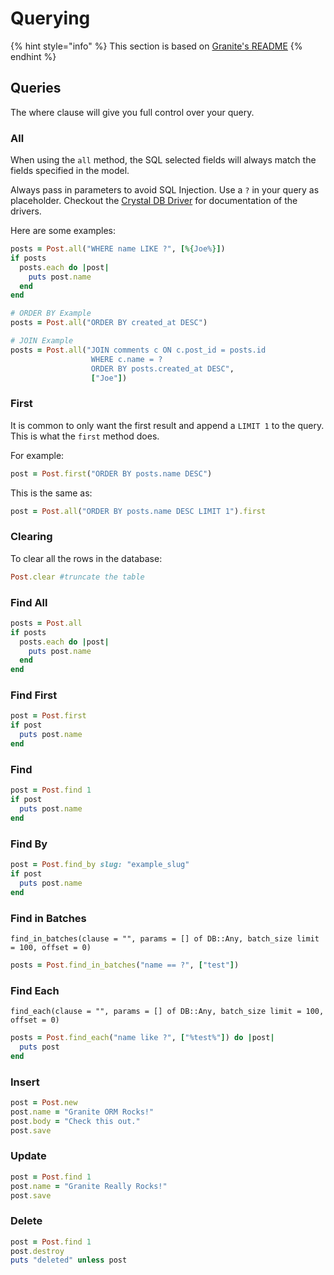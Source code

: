 # Querying

{% hint style="info" %}
This section is based on [Granite's README](https://docs.amberframework.org/granite)
{% endhint %}

## Queries

The where clause will give you full control over your query.

### All

When using the `all` method, the SQL selected fields will always match the fields specified in the model.

Always pass in parameters to avoid SQL Injection. Use a `?` in your query as placeholder. Checkout the [Crystal DB Driver](https://github.com/crystal-lang/crystal-db) for documentation of the drivers.

Here are some examples:

```ruby
posts = Post.all("WHERE name LIKE ?", [%{Joe%}])
if posts
  posts.each do |post|
    puts post.name
  end
end

# ORDER BY Example
posts = Post.all("ORDER BY created_at DESC")

# JOIN Example
posts = Post.all("JOIN comments c ON c.post_id = posts.id
                  WHERE c.name = ?
                  ORDER BY posts.created_at DESC",
                  ["Joe"])
```

### First

It is common to only want the first result and append a `LIMIT 1` to the query. This is what the `first` method does.

For example:

```ruby
post = Post.first("ORDER BY posts.name DESC")
```

This is the same as:

```ruby
post = Post.all("ORDER BY posts.name DESC LIMIT 1").first
```

### Clearing

To clear all the rows in the database:

```ruby
Post.clear #truncate the table
```

### Find All

```ruby
posts = Post.all
if posts
  posts.each do |post|
    puts post.name
  end
end
```

### Find First

```ruby
post = Post.first
if post
  puts post.name
end
```

### Find

```ruby
post = Post.find 1
if post
  puts post.name
end
```

### Find By

```ruby
post = Post.find_by slug: "example_slug"
if post
  puts post.name
end
```

### Find in Batches

```text
find_in_batches(clause = "", params = [] of DB::Any, batch_size limit = 100, offset = 0)
```

```ruby
posts = Post.find_in_batches("name == ?", ["test"])
```

### Find Each

```text
find_each(clause = "", params = [] of DB::Any, batch_size limit = 100, offset = 0)
```

```ruby
posts = Post.find_each("name like ?", ["%test%"]) do |post|
  puts post
end
```

### Insert

```ruby
post = Post.new
post.name = "Granite ORM Rocks!"
post.body = "Check this out."
post.save
```

### Update

```ruby
post = Post.find 1
post.name = "Granite Really Rocks!"
post.save
```

### Delete

```ruby
post = Post.find 1
post.destroy
puts "deleted" unless post
```


